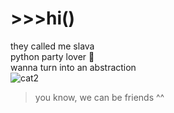 # \>>>hi()
they called me slava  
python party lover 🤍  
wanna turn into an abstraction  
![cat2](https://user-images.githubusercontent.com/73784126/120067600-3a865e80-c085-11eb-9851-9170e61a02b0.gif)  
>you know, we can be friends ^^
